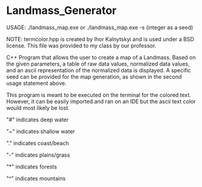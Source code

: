 # Landmass_Generator
USAGE: ./landmass_map.exe or ./landmass_map.exe -s (integer as a seed)

NOTE: termcolor.hpp is created by Ihor Kalnytskyi and is used under a BSD license. This file was provided to my class by our professor. 

C++ Program that allows the user to create a map of a Landmass. Based on the given parameters, a table of raw data values, 
normalized data values, and an ascii representation of the normalized data is displayed. A specific seed can be provided 
for the map generation, as shown in the second usage statement above.

This program is meant to be executed on the terminal for the colored text. However, it can be easily imported and ran on an IDE 
but the ascii text color would most likely be lost.

"#" indicates deep water

"~" indicates shallow water

"." indicates coast/beach

"-" indicates plains/grass

"*" indicates forests

"^" indicates mountains
